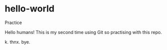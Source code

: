 # hello-world
Practice

Hello humans!
This is my second time using Git so practising with this repo. 

k. thnx. bye. 
